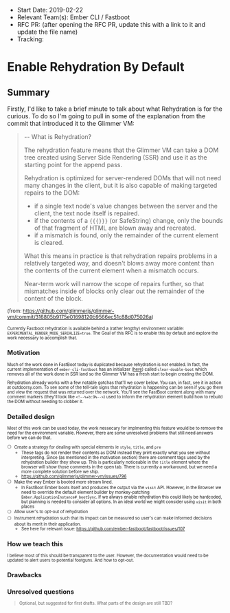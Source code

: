 - Start Date: 2019-02-22
- Relevant Team(s): Ember CLI / Fastboot
- RFC PR: (after opening the RFC PR, update this with a link to it and update the file name)
- Tracking:

# Enable Rehydration By Default

## Summary

Firstly, I'd like to take a brief minute to talk about what Rehydration is for the curious.  To do so I'm going to pull in some of the explanation from the commit that introduced it to the Glimmer VM:

> -- What is Rehydration?
>
> The rehydration feature means that the Glimmer VM can take a DOM tree
created using Server Side Rendering (SSR) and use it as the starting
point for the append pass.
>
> Rehydration is optimized for server-rendered DOMs that will not need
many changes in the client, but it is also capable of making targeted
repairs to the DOM:
>
> - if a single text node's value changes between the server and the
>  client, the text node itself is repaired.
> - if the contents of a `{{{}}}` (or SafeString) change, only the
>   bounds of that fragment of HTML are blown away and recreated.
> - if a mismatch is found, only the remainder of the current element
  is cleared.
>
> What this means in practice is that rehydration repairs problems
in a relatively targeted way, and doesn't blows away more content
than the contents of the current element when a mismatch occurs.
>
>Near-term work will narrow the scope of repairs further, so that
mismatches inside of blocks only clear out the remainder of the
content of the block.

<small>(from: https://github.com/glimmerjs/glimmer-vm/commit/316805b9175e01698120b9566ec51c88d075026a)<small>

Currently Fastboot rehydration is available behind a (rather lengthy) environment variable: `EXPERIMENTAL_RENDER_MODE_SERIALIZE=true`.  The Goal of this RFC is to enable this by default and explore the work necessary to accomplish that.

## Motivation

Much of the work done in FastBoot today is duplicated because rehydration is not enabled.  In fact, the current implementation of `ember-cli-fastboot` has an initializer ([here](https://github.com/ember-fastboot/ember-cli-fastboot/blob/master/addon/instance-initializers/clear-double-boot.js)) called `clear-double-boot` which removes all of the work done in SSR land so the Glimmer VM has a fresh start to begin creating the DOM.

Rehydration already works with a few notable gotchas that'll we cover below.  You can, in fact, see it in action at  outdoorsy.com.  To see some of the tell-tale signs that rehydration is happening can be seen if you go there and view the request that was returned over the network.  You'll see the FastBoot content along with many comment markers (they'll look like `<!--%+b:9%-->`) used to inform the rehydration element build how to rebuild the DOM without needing to clobber it.

## Detailed design

Most of this work can be used today, the work nessecary for implmenting this feature would be to remove the need for the environment variable.  However, there are some unresolved problems that still need answers before we can do that.

- [ ] Create a strategy for dealing with special elements ie `style`, `title`, and `pre`
    - These tags do not render their contents as DOM instead they print exactly what you see without interpreting.  Since (as mentioned in the motivation section) there are comment tags used by the rehydration builder they show up.  This is particularly noticeable in the `title` element where the browser will show those comments in the open tab.  There is currently a workaround, but we need a more complete solution before we ship.
    - https://github.com/glimmerjs/glimmer-vm/issues/796
- [ ] Make the way Ember is booted more stream lined.
    - In FastBoot Ember boots itself and produces the output via the `visit` API.  However, in the Browser we need to override the default element builder by monkey-patching `Ember.ApplicationInstance#_bootSync`.  If we always enable rehydration this could likely be hardcoded, but planning is needed to consider all options.  In an ideal world we might consider using `visit` in both places
- [ ] Allow user's to opt-out of rehydration
- [ ] Instrument rehydration such that its impact can be measured so user's can make informed decisions about its merit in their application.
    - See here for relevant issue: https://github.com/ember-fastboot/fastboot/issues/107

## How we teach this

I believe most of this should be transparent to the user.  However, the documentation would need to be updated to alert users to potential footguns.  And how to opt-out.

## Drawbacks


## Unresolved questions

> Optional, but suggested for first drafts. What parts of the design are still
TBD?
